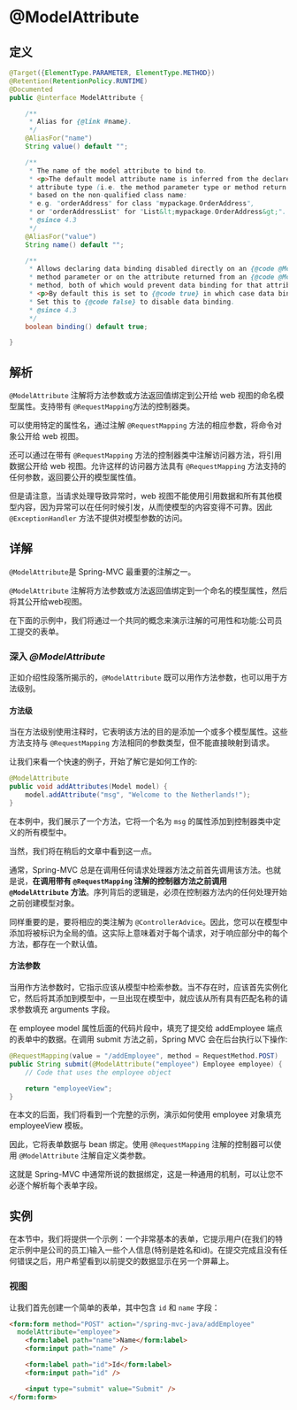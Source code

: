 # @ModelAttribute

## 定义

```java
@Target({ElementType.PARAMETER, ElementType.METHOD})
@Retention(RetentionPolicy.RUNTIME)
@Documented
public @interface ModelAttribute {

    /**
     * Alias for {@link #name}.
     */
    @AliasFor("name")
    String value() default "";

    /**
     * The name of the model attribute to bind to.
     * <p>The default model attribute name is inferred from the declared
     * attribute type (i.e. the method parameter type or method return type),
     * based on the non-qualified class name:
     * e.g. "orderAddress" for class "mypackage.OrderAddress",
     * or "orderAddressList" for "List&lt;mypackage.OrderAddress&gt;".
     * @since 4.3
     */
    @AliasFor("value")
    String name() default "";

    /**
     * Allows declaring data binding disabled directly on an {@code @ModelAttribute}
     * method parameter or on the attribute returned from an {@code @ModelAttribute}
     * method, both of which would prevent data binding for that attribute.
     * <p>By default this is set to {@code true} in which case data binding applies.
     * Set this to {@code false} to disable data binding.
     * @since 4.3
     */
    boolean binding() default true;

}
```

## 解析

`@ModelAttribute`  注解将方法参数或方法返回值绑定到公开给 web 视图的命名模型属性。支持带有 `@RequestMapping`方法的控制器类。

可以使用特定的属性名，通过注解 `@RequestMapping` 方法的相应参数，将命令对象公开给 web 视图。

还可以通过在带有 `@RequestMapping` 方法的控制器类中注解访问器方法，将引用数据公开给 web 视图。允许这样的访问器方法具有 `@RequestMapping` 方法支持的任何参数，返回要公开的模型属性值。

但是请注意，当请求处理导致异常时，web 视图不能使用引用数据和所有其他模型内容，因为异常可以在任何时候引发，从而使模型的内容变得不可靠。因此 `@ExceptionHandler` 方法不提供对模型参数的访问。

## 详解

`@ModelAttribute`是 Spring-MVC 最重要的注解之一。

`@ModelAttribute` 注解将方法参数或方法返回值绑定到一个命名的模型属性，然后将其公开给web视图。

在下面的示例中，我们将通过一个共同的概念来演示注解的可用性和功能:公司员工提交的表单。

### 深入 _**@ModelAttribute**_

正如介绍性段落所揭示的，`@ModelAttribute` 既可以用作方法参数，也可以用于方法级别。

#### 方法级

当在方法级别使用注释时，它表明该方法的目的是添加一个或多个模型属性。这些方法支持与 `@RequestMapping` 方法相同的参数类型，但不能直接映射到请求。

让我们来看一个快速的例子，开始了解它是如何工作的:

```java
@ModelAttribute
public void addAttributes(Model model) {
    model.addAttribute("msg", "Welcome to the Netherlands!");
}
```

在本例中，我们展示了一个方法，它将一个名为 `msg` 的属性添加到控制器类中定义的所有模型中。

当然，我们将在稍后的文章中看到这一点。

通常，Spring-MVC 总是在调用任何请求处理器方法之前首先调用该方法。也就是说，**在调用带有 **`@RequestMapping`** 注解的控制器方法之前调用 **`@ModelAttribute`** 方法**。序列背后的逻辑是，必须在控制器方法内的任何处理开始之前创建模型对象。

同样重要的是，要将相应的类注解为 `@ControllerAdvice`。因此，您可以在模型中添加将被标识为全局的值。这实际上意味着对于每个请求，对于响应部分中的每个方法，都存在一个默认值。

#### 方法参数

当用作方法参数时，它指示应该从模型中检索参数。当不存在时，应该首先实例化它，然后将其添加到模型中，一旦出现在模型中，就应该从所有具有匹配名称的请求参数填充 arguments 字段。

在 employee model 属性后面的代码片段中，填充了提交给 addEmployee 端点的表单中的数据。在调用 submit 方法之前，Spring MVC 会在后台执行以下操作:

```java
@RequestMapping(value = "/addEmployee", method = RequestMethod.POST)
public String submit(@ModelAttribute("employee") Employee employee) {
    // Code that uses the employee object

    return "employeeView";
}
```

在本文的后面，我们将看到一个完整的示例，演示如何使用 employee 对象填充 employeeView 模板。

因此，它将表单数据与 bean 绑定。使用 `@RequestMapping` 注解的控制器可以使用 `@ModelAttribute` 注解自定义类参数。

这就是 Spring-MVC 中通常所说的数据绑定，这是一种通用的机制，可以让您不必逐个解析每个表单字段。

## 实例

在本节中，我们将提供一个示例：一个非常基本的表单，它提示用户\(在我们的特定示例中是公司的员工\)输入一些个人信息\(特别是姓名和id\)。在提交完成且没有任何错误之后，用户希望看到以前提交的数据显示在另一个屏幕上。

### 视图

让我们首先创建一个简单的表单，其中包含 `id` 和 `name` 字段：

```html
<form:form method="POST" action="/spring-mvc-java/addEmployee"
  modelAttribute="employee">
    <form:label path="name">Name</form:label>
    <form:input path="name" />

    <form:label path="id">Id</form:label>
    <form:input path="id" />

    <input type="submit" value="Submit" />
</form:form>
```



